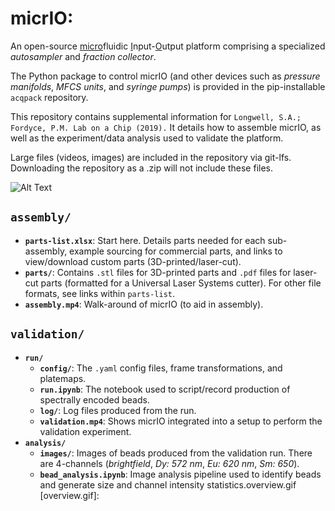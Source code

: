 # micrIO:
An open-source <ins>micro</ins>fluidic <ins>I</ins>nput-<ins>O</ins>utput platform comprising a specialized *autosampler* and *fraction collector*. 

The Python package to control micrIO (and other devices such as *pressure manifolds*, *MFCS units*, and *syringe pumps*) is provided in the pip-installable `acqpack` repository.

This repository contains supplemental information for `Longwell, S.A.; Fordyce, P.M. Lab on a Chip (2019).` It details how to assemble micrIO, as well as the experiment/data analysis used to validate the platform. 

Large files (videos, images) are included in the repository via git-lfs. Downloading the repository as a .zip will not include these files.

![Alt Text](overview.gif)

## `assembly/`
- **`parts-list.xlsx`**: Start here. Details parts needed for each sub-assembly, example sourcing for commercial parts, and links to view/download custom parts (3D-printed/laser-cut).
- **`parts/`**: Contains `.stl` files for 3D-printed parts and `.pdf` files for laser-cut parts (formatted for a Universal Laser Systems cutter). For other file formats, see links within `parts-list`. 
- **`assembly.mp4`**: Walk-around of micrIO (to aid in assembly).


## `validation/`
- **`run/`**
    + **`config/`**: The `.yaml` config files, frame transformations, and platemaps.
    + **`run.ipynb`**: The notebook used to script/record production of spectrally encoded beads.
    + **`log/`**: Log files produced from the run. 
    + **`validation.mp4`**: Shows micrIO integrated into a setup to perform the validation experiment.
- **`analysis/`**
    + **`images/`**: Images of beads produced from the validation run. There are 4-channels (*brightfield*, *Dy: 572 nm*, *Eu: 620 nm*, *Sm: 650*).
    + **`bead_analysis.ipynb`**: Image analysis pipeline used to identify beads and generate size and channel intensity statistics.overview.gif
[overview.gif]: 
